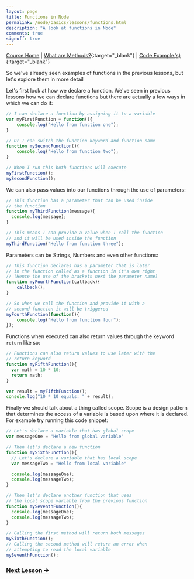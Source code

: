 ```yaml
---
layout: page
title: Functions in Node
permalink: /node/basics/lessons/functions.html
description: "A look at functions in Node"
comments: true
signoff: true
---
```

[Course Home](../../course) \| [What are Methods?](/programming/lessons/methodsandparameters){:target="_blank"} \| [Code Example(s)](https://github.com/mwinteringham/free-node-basics-course/blob/master/nodelessons/C_Functions.js){:target="_blank"}

So we've already seen examples of functions in the previous lessons, but let's explore them in more detail

Let's first look at how we declare a function. We've seen in previous lessons how we can declare functions but there are actually a few ways in which we can do it:

```javascript
// I can declare a function by assigning it to a variable
var myFirstFunction = function(){
    console.log("Hello from function one");
}

// Or I can switch the function keyword and function name
function mySecondFunction(){
    console.log("Hello from function two");
}

// When I run this both functions will execute
myFirstFunction();
mySecondFunction();
```

We can also pass values into our functions through the use of parameters:

```javascript
// This function has a parameter that can be used inside
// the function
function myThirdFunction(message){
  console.log(message);
}

// This means I can provide a value when I call the function
// and it will be used inside the function
myThirdFunction("Hello from function three");
```

Parameters can be Strings, Numbers and even other functions:

```javascript
// This function declares has a parameter that is later
// in the function called as a function in it's own right
// (Hence the use of the brackets next the parameter name)
function myFourthFunction(callback){
    callback();
}

// So when we call the function and provide it with a
// second function it will be triggered
myFourthFunction(function(){
    console.log("Hello from function four");
});
```

Functions when executed can also return values through the keyword ```return``` like so:

```javascript
// Functions can also return values to use later with the
// return keyword
function myFifthFunction(){
  var math = 10 * 10;
  return math;
}

var result = myFifthFunction();
console.log("10 * 10 equals: " + result);
```

Finally we should talk about a thing called scope. Scope is a design pattern that determines the access of a variable is based upon where it is declared. For example try running this code snippet:

```javascript
// Let's declare a variable that has global scope
var messageOne = "Hello from global variable"

// Then let's declare a new function
function mySixthFunction(){
  // Let's declare a variable that has local scope
  var messageTwo = "Hello from local variable"

  console.log(messageOne);
  console.log(messageTwo);
}

// Then let's declare another function that uses
// the local scope variable from the previous function
function mySeventhFunction(){
  console.log(messageOne);
  console.log(messageTwo);
}

// Calling the first method will return both messages
mySixthFunction();
// Calling the second method will return an error when
// attempting to read the local variable
mySeventhFunction();
```

### [Next Lesson &#10132;](../lessons/objects.html)

